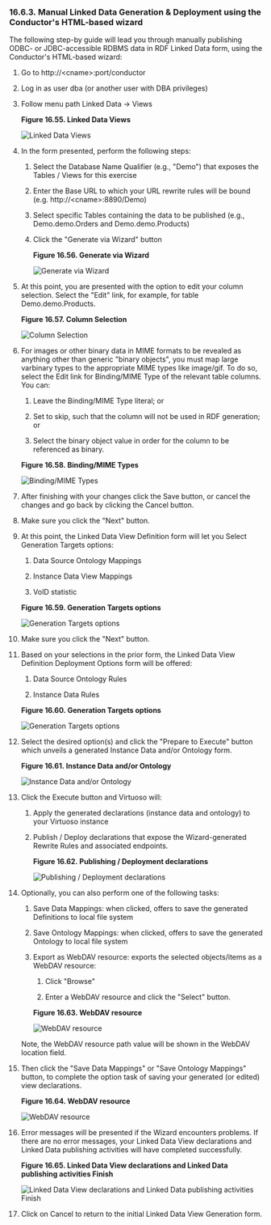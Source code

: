 <div>

<div>

<div>

<div>

### 16.6.3. Manual Linked Data Generation & Deployment using the Conductor's HTML-based wizard

</div>

</div>

</div>

The following step-by guide will lead you through manually publishing
ODBC- or JDBC-accessible RDBMS data in RDF Linked Data form, using the
Conductor's HTML-based wizard:

<div>

1.  Go to http://\<cname\>:port/conductor

2.  Log in as user dba (or another user with DBA privileges)

3.  Follow menu path Linked Data -\> Views

    <div>

    <div>

    **Figure 16.55. Linked Data Views**

    <div>

    <div>

    ![Linked Data Views](images/ui/rd1.png)

    </div>

    </div>

    </div>

      

    </div>

4.  In the form presented, perform the following steps:

    <div>

    1.  Select the Database Name Qualifier (e.g., "Demo") that exposes
        the Tables / Views for this exercise

    2.  Enter the Base URL to which your URL rewrite rules will be bound
        (e.g. http://\<cname\>:8890/Demo)

    3.  Select specific Tables containing the data to be published
        (e.g., Demo.demo.Orders and Demo.demo.Products)

    4.  Click the "Generate via Wizard" button

        <div>

        <div>

        **Figure 16.56. Generate via Wizard**

        <div>

        <div>

        ![Generate via Wizard](images/ui/rd2.png)

        </div>

        </div>

        </div>

          

        </div>

    </div>

5.  At this point, you are presented with the option to edit your column
    selection. Select the "Edit" link, for example, for table
    Demo.demo.Products.

    <div>

    <div>

    **Figure 16.57. Column Selection**

    <div>

    <div>

    ![Column Selection](images/ui/rd3.png)

    </div>

    </div>

    </div>

      

    </div>

6.  For images or other binary data in MIME formats to be revealed as
    anything other than generic "binary objects", you must map large
    varbinary types to the appropriate MIME types like image/gif. To do
    so, select the Edit link for Binding/MIME Type of the relevant table
    columns. You can:

    <div>

    1.  Leave the Binding/MIME Type literal; or

    2.  Set to skip, such that the column will not be used in RDF
        generation; or

    3.  Select the binary object value in order for the column to be
        referenced as binary.

    </div>

    <div>

    <div>

    **Figure 16.58. Binding/MIME Types**

    <div>

    <div>

    ![Binding/MIME Types](images/ui/rd14.png)

    </div>

    </div>

    </div>

      

    </div>

7.  After finishing with your changes click the Save button, or cancel
    the changes and go back by clicking the Cancel button.

8.  Make sure you click the "Next" button.

9.  At this point, the Linked Data View Definition form will let you
    Select Generation Targets options:

    <div>

    1.  Data Source Ontology Mappings

    2.  Instance Data View Mappings

    3.  VoID statistic

    </div>

    <div>

    <div>

    **Figure 16.59. Generation Targets options**

    <div>

    <div>

    ![Generation Targets options](images/ui/rd15.png)

    </div>

    </div>

    </div>

      

    </div>

10. Make sure you click the "Next" button.

11. Based on your selections in the prior form, the Linked Data View
    Definition Deployment Options form will be offered:

    <div>

    1.  Data Source Ontology Rules

    2.  Instance Data Rules

    </div>

    <div>

    <div>

    **Figure 16.60. Generation Targets options**

    <div>

    <div>

    ![Generation Targets options](images/ui/rd4.png)

    </div>

    </div>

    </div>

      

    </div>

12. Select the desired option(s) and click the "Prepare to Execute"
    button which unveils a generated Instance Data and/or Ontology form.

    <div>

    <div>

    **Figure 16.61. Instance Data and/or Ontology**

    <div>

    <div>

    ![Instance Data and/or Ontology](images/ui/rd5.png)

    </div>

    </div>

    </div>

      

    </div>

13. Click the Execute button and Virtuoso will:

    <div>

    1.  Apply the generated declarations (instance data and ontology) to
        your Virtuoso instance

    2.  Publish / Deploy declarations that expose the Wizard-generated
        Rewrite Rules and associated endpoints.

        <div>

        <div>

        **Figure 16.62. Publishing / Deployment declarations**

        <div>

        <div>

        ![Publishing / Deployment declarations](images/ui/rd6.png)

        </div>

        </div>

        </div>

          

        </div>

    </div>

14. Optionally, you can also perform one of the following tasks:

    <div>

    1.  Save Data Mappings: when clicked, offers to save the generated
        Definitions to local file system

    2.  Save Ontology Mappings: when clicked, offers to save the
        generated Ontology to local file system

    3.  Export as WebDAV resource: exports the selected objects/items as
        a WebDAV resource:

        <div>

        1.  Click "Browse"

        2.  Enter a WebDAV resource and click the "Select" button.

        </div>

        <div>

        <div>

        **Figure 16.63. WebDAV resource**

        <div>

        <div>

        ![WebDAV resource](images/ui/rd7.png)

        </div>

        </div>

        </div>

          

        </div>

    </div>

    Note, the WebDAV resource path value will be shown in the WebDAV
    location field.

15. Then click the "Save Data Mappings" or "Save Ontology Mappings"
    button, to complete the option task of saving your generated (or
    edited) view declarations.

    <div>

    <div>

    **Figure 16.64. WebDAV resource**

    <div>

    <div>

    ![WebDAV resource](images/ui/rd8.png)

    </div>

    </div>

    </div>

      

    </div>

16. Error messages will be presented if the Wizard encounters problems.
    If there are no error messages, your Linked Data View declarations
    and Linked Data publishing activities will have completed
    successfully.

    <div>

    <div>

    **Figure 16.65. Linked Data View declarations and Linked Data
    publishing activities Finish**

    <div>

    <div>

    ![Linked Data View declarations and Linked Data publishing
    activities Finish](images/ui/rd9.png)

    </div>

    </div>

    </div>

      

    </div>

17. Click on Cancel to return to the initial Linked Data View Generation
    form.

</div>

</div>

